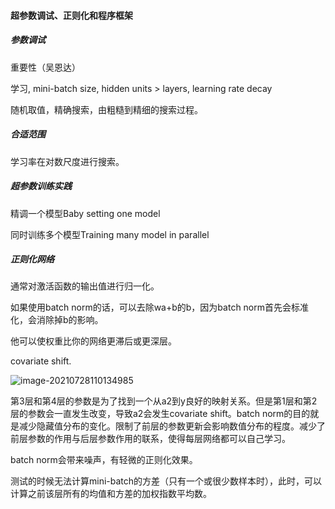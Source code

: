 #### 超参数调试、正则化和程序框架

##### 参数调试

重要性（吴恩达）

学习, mini-batch size, hidden units > layers, learning rate decay

随机取值，精确搜索，由粗糙到精细的搜索过程。

##### 合适范围

学习率在对数尺度进行搜索。

##### 超参数训练实践

精调一个模型Baby setting one model

同时训练多个模型Training many model in parallel

##### 正则化网络

通常对激活函数的输出值进行归一化。

如果使用batch norm的话，可以去除wa+b的b，因为batch norm首先会标准化，会消除掉b的影响。

他可以使权重比你的网络更滞后或更深层。

covariate shift.

![image-20210728110134985](C:\Users\xmh\AppData\Roaming\Typora\typora-user-images\image-20210728110134985.png)

第3层和第4层的参数是为了找到一个从a2到y良好的映射关系。但是第1层和第2层的参数会一直发生改变，导致a2会发生covariate shift。batch norm的目的就是减少隐藏值分布的变化。限制了前层的参数更新会影响数值分布的程度。减少了前层参数的作用与后层参数作用的联系，使得每层网络都可以自己学习。

batch norm会带来噪声，有轻微的正则化效果。

测试的时候无法计算mini-batch的方差（只有一个或很少数样本时），此时，可以计算之前该层所有的均值和方差的加权指数平均数。

